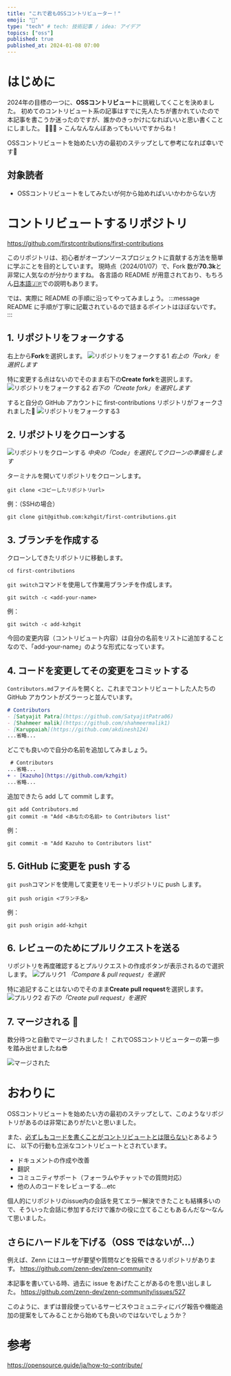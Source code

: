 ```yaml
---
title: "これで君もOSSコントリビューター！"
emoji: "🔰"
type: "tech" # tech: 技術記事 / idea: アイデア
topics: ["oss"]
published: true
published_at: 2024-01-08 07:00
---
```


# はじめに

2024年の目標の一つに、**OSSコントリビュート**に挑戦してくことを決めました。
初めてのコントリビュート系の記事はすでに先人たちが書かれていたので本記事を書こうか迷ったのですが、誰かのきっかけになればいいと思い書くことにしました。
🍼👦🏻 > こんなんなんぼあってもいいですからね！

OSSコントリビュートを始めたい方の最初のステップとして参考になれば幸いです🙏

## 対象読者

- OSSコントリビュートをしてみたいが何から始めればいいかわからない方

# コントリビュートするリポジトリ

https://github.com/firstcontributions/first-contributions

このリポジトリは、初心者がオープンソースプロジェクトに貢献する方法を簡単に学ぶことを目的としています。
現時点（2024/01/07）で、Fork 数が**70.3k**と非常に人気なのが分かりますね。
各言語の README が用意されており、もちろん[日本語🇯🇵](https://github.com/firstcontributions/first-contributions/blob/main/translations/README.ja.md)での説明もあります。

では、実際に README の手順に沿ってやってみましょう。
:::message
README に手順が丁寧に記載されているので詰まるポイントはほぼないです。
:::

## 1. リポジトリをフォークする

右上から**Fork**を選択します。
![リポジトリをフォークする1](/images/first-contributions/fork-step1.png)
_右上の「Fork」を選択します_

特に変更する点はないのでそのまま右下の**Create fork**を選択します。
![リポジトリをフォークする2](/images/first-contributions/fork-step2.png)
_右下の「Create fork」を選択します_

すると自分の GitHub アカウントに first-contributions リポジトリがフォークされました🎉
![リポジトリをフォークする3](/images/first-contributions/fork-step3.png)

## 2. リポジトリをクローンする

![リポジトリをクローンする](/images/first-contributions/clone.png)
_中央の「Code」を選択してクローンの準備をします_

ターミナルを開いてリポジトリをクローンします。
```
git clone <コピーしたリポジトリurl>
```

例：（SSHの場合）
```
git clone git@github.com:kzhgit/first-contributions.git
```

## 3. ブランチを作成する

クローンしてきたリポジトリに移動します。
```
cd first-contributions
```

`git switch`コマンドを使用して作業用ブランチを作成します。
```
git switch -c <add-your-name>
```

例：
```
git switch -c add-kzhgit
```

今回の変更内容（コントリビュート内容）は自分の名前をリストに追加することなので、「add-your-name」のような形式になっています。

## 4. コードを変更してその変更をコミットする

`Contributors.md`ファイルを開くと、これまでコントリビュートした人たちの GitHub アカウントがズラーっと並んでいます。

```md:Contributors.md
# Contributors
- [Satyajit Patra](https://github.com/SatyajitPatra06)
- [Shahmeer malik](https://github.com/shahmeermalik1)
- [Karuppaiah](https://github.com/akdinesh124)
...省略...
```

どこでも良いので自分の名前を追加してみましょう。
```diff md:Contributors.md
 # Contributors
...省略...
+ - [Kazuho](https://github.com/kzhgit)
...省略...
```

追加できたら add して commit します。
```
git add Contributors.md
git commit -m "Add <あなたの名前> to Contributors list"
```

例：
```
git commit -m "Add Kazuho to Contributors list"
```

## 5. GitHub に変更を push する

`git push`コマンドを使用して変更をリモートリポジトリに push します。
```
git push origin <ブランチ名>
```

例：
```
git push origin add-kzhgit
```

## 6. レビューのためにプルリクエストを送る

リポジトリを再度確認するとプルリクエストの作成ボタンが表示されるので選択します。
![プルリク1](/images/first-contributions/pr-step1.png)
_「Compare & pull request」を選択_

特に追記することはないのでそのまま**Create pull request**を選択します。
![プルリク2](/images/first-contributions/pr-step2.png)
_右下の「Create pull request」を選択_

## 7. マージされる 🎉

数分待つと自動でマージされました！
これでOSSコントリビューターの第一歩を踏み出せましたね😎

![マージされた](/images/first-contributions/merge.png)

# おわりに

OSSコントリビュートを始めたい方の最初のステップとして、このようなリポジトリがあるのは非常にありがたいと思いました。

また、[必ずしもコードを書くことがコントリビュートとは限らない](https://opensource.guide/ja/how-to-contribute/#%E3%81%8B%E3%81%AA%E3%82%89%E3%81%9A%E3%81%97%E3%82%82%E3%82%B3%E3%83%BC%E3%83%89%E3%82%92%E6%9B%B8%E3%81%8F%E5%BF%85%E8%A6%81%E3%81%AF%E3%81%82%E3%82%8A%E3%81%BE%E3%81%9B%E3%82%93)とあるように、
以下の行動も立派なコントリビュートとされています。

- ドキュメントの作成や改善
- 翻訳
- コミュニティサポート（フォーラムやチャットでの質問対応）
- 他の人のコードをレビューする...etc

個人的にリポジトリのissue内の会話を見てエラー解決できたことも結構多いので、そういった会話に参加するだけで誰かの役に立てることもあるんだな〜なんて思いました。

## さらにハードルを下げる（OSS ではないが...）

例えば、Zenn にはユーザが要望や質問などを投稿できるリポジトリがあります。
https://github.com/zenn-dev/zenn-community

本記事を書いている時、過去に issue をあげたことがあるのを思い出しました。
https://github.com/zenn-dev/zenn-community/issues/527

このように、まずは普段使っているサービスやコミュニティにバグ報告や機能追加の提案をしてみることから始めても良いのではないでしょうか？

# 参考

https://opensource.guide/ja/how-to-contribute/
